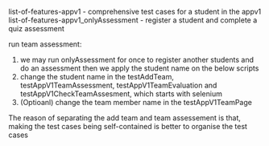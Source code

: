 list-of-features-appv1 - comprehensive test cases for a student in the appv1
list-of-features-appv1_onlyAssessment - register a student and complete a quiz assessment

run team assessment:
1. we may run onlyAssessment for once to register another students and do an assessment then we apply
the student name on the below scripts
2. change the student name in the testAddTeam, testAppV1TeamAssessment, testAppV1TeamEvaluation and testAppV1CheckTeamAssesment, which starts with selenium
3. (Optioanl) change the team member name in the testAppV1TeamPage


The reason of separating the add team and team assessement is that, making the test cases being self-contained is better
to organise the test cases